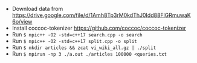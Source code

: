 - Download data from https://drive.google.com/file/d/1Amh8Tp3rM0kdThJ0Idd88FlGRmuwaK6o/view
- Install coccoc-tokenizer https://github.com/coccoc/coccoc-tokenizer
- Run `$ mpic++ -O2 -std=c++17 search.cpp -o search`
- Run `$ mpic++ -O2 -std=c++17 split.cpp -o split`
- Run `$ mkdir articles && zcat vi_wiki_all.gz | ./split `
- Run `$ mpirun -np 3 ./a.out ./articles 100000 <queries.txt`
